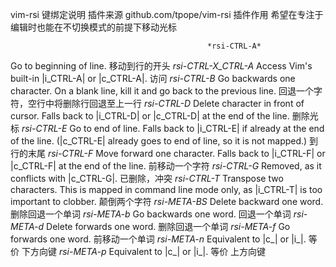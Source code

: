
vim-rsi 键绑定说明
插件来源 github.com/tpope/vim-rsi
插件作用 希望在专注于编辑时也能在不切换模式的前提下移动光标

                                                *rsi-CTRL-A*
<C-a>                   Go to beginning of line.
                        移动到行的开头
                                                *rsi-CTRL-X_CTRL-A*
<C-x><C-a>              Access Vim's built-in |i_CTRL-A| or |c_CTRL-A|.
                        访问
                                                *rsi-CTRL-B*
<C-b>                   Go backwards one character.  On a blank line, kill it
                        and go back to the previous line.
                        回退一个字符，空行中将删除行回退至上一行
                                                *rsi-CTRL-D*
<C-d>                   Delete character in front of cursor.  Falls back to
                        |i_CTRL-D| or |c_CTRL-D| at the end of the line.
                        删除光标
                                                *rsi-CTRL-E*
<C-e>                   Go to end of line.  Falls back to |i_CTRL-E| if
                        already at the end of the line.  (|c_CTRL-E| already
                        goes to end of line, so it is not mapped.)
                        到行的末尾
                                                *rsi-CTRL-F*
<C-f>                   Move forward one character.  Falls back to
                        |i_CTRL-F| or |c_CTRL-F| at the end of the line.
                        前移动一个字符
                                                *rsi-CTRL-G*
<C-g>                   Removed, as it conflicts with |c_CTRL-G|.
                        已删除，冲突
                                                *rsi-CTRL-T*
<C-t>                   Transpose two characters.  This is mapped in command
                        line mode only, as |i_CTRL-T| is too important to
                        clobber.
                        颠倒两个字符
                                                *rsi-META-BS*
<M-BS>                  Delete backward one word.
                        删除回退一个单词
                                                *rsi-META-b*
<M-b>                   Go backwards one word.
                        回退一个单词
                                                *rsi-META-d*
<M-d>                   Delete forwards one word.
                        删除回退一个单词
                                                *rsi-META-f*
<M-f>                   Go forwards one word.
                        前移动一个单词
                                                *rsi-META-n*
<M-n>                   Equivalent to |c_<Down>| or |i_<Down>|.
                        等价 下方向键
                                                *rsi-META-p*
<M-p>                   Equivalent to |c_<Up>| or |i_<Up>|.
                        等价 上方向键
